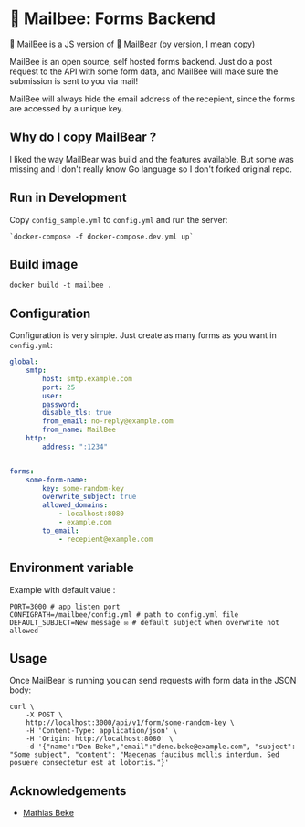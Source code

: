 # 🐝 Mailbee: Forms Backend

🐝 MailBee is a JS version of [🐻 MailBear](https://github.com/DenBeke/mailbear ) (by version, I mean copy)

MailBee is an open source, self hosted forms backend. Just do a post request to the API with some form data, and MailBee will make sure the submission is sent to you via mail!

MailBee will always hide the email address of the recepient, since the forms are accessed by a unique key.

## Why do I copy MailBear ?

I liked the way MailBear was build and the features available. But some was missing and I don't really know Go language so I don't forked original repo.

## Run in Development

Copy `config_sample.yml` to `config.yml` and run the server:

    `docker-compose -f docker-compose.dev.yml up`

## Build image

```
docker build -t mailbee .
```

## Configuration

Configuration is very simple. Just create as many forms as you want in `config.yml`:

```yaml
global:
    smtp:
        host: smtp.example.com
        port: 25
        user:
        password:
        disable_tls: true
        from_email: no-reply@example.com
        from_name: MailBee
    http:
        address: ":1234"


forms:
    some-form-name:
        key: some-random-key
        overwrite_subject: true
        allowed_domains:
            - localhost:8080
            - example.com
        to_email:
            - recepient@example.com
```


## Environment variable

Example with default value :
```
PORT=3000 # app listen port
CONFIGPATH=/mailbee/config.yml # path to config.yml file
DEFAULT_SUBJECT=New message ✉️ # default subject when overwrite not allowed
```

## Usage

Once MailBear is running you can send requests with form data in the JSON body:

```
curl \
    -X POST \
    http://localhost:3000/api/v1/form/some-random-key \
    -H 'Content-Type: application/json' \
    -H 'Origin: http://localhost:8080' \
    -d '{"name":"Den Beke","email":"dene.beke@example.com", "subject": "Some subject", "content": "Maecenas faucibus mollis interdum. Sed posuere consectetur est at lobortis."}'
```

## Acknowledgements

- [Mathias Beke](https://denbeke.be/)